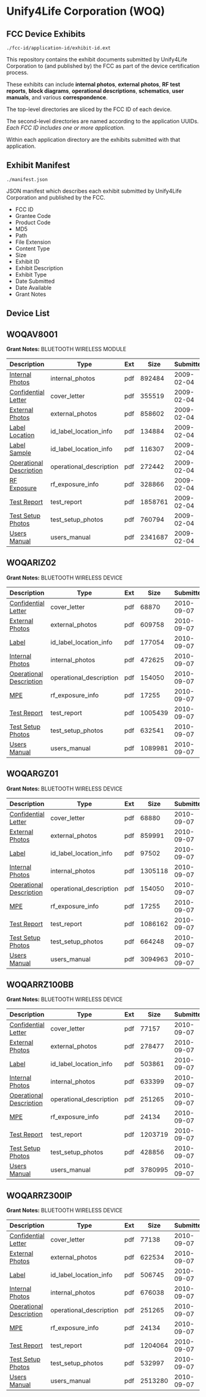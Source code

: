 # Unify4Life Corporation (WOQ)
## FCC Device Exhibits

```
./fcc-id/application-id/exhibit-id.ext
```

This repository contains the exhibit documents submitted by Unify4Life Corporation to (and published by) the FCC as part of the device certification process.

These exhibits can include **internal photos**, **external photos**, **RF test reports**, **block diagrams**, **operational descriptions**, **schematics**, **user manuals**, and various **correspondence**.

The top-level directories are sliced by the FCC ID of each device.

The second-level directories are named according to the application UUIDs. *Each FCC ID includes one or more application.*

Within each application directory are the exhibits submitted with that application. 

## Exhibit Manifest

```
./manifest.json
```

JSON manifest which describes each exhibit submitted by Unify4Life Corporation and published by the FCC.

- FCC ID
- Grantee Code
- Product Code
- MD5
- Path
- File Extension
- Content Type
- Size
- Exhibit ID
- Exhibit Description
- Exhibit Type
- Date Submitted
- Date Available
- Grant Notes

## Device List
## WOQAV8001
**Grant Notes:** BLUETOOTH WIRELESS MODULE

| Description | Type | Ext | Size | Submitted | Available |
| ----------- | ---- | --- | ---- | --------- | --------- |
| [Internal Photos](WOQAV8001/7e34b499331e5ae442587eeff20a4749/1064985.pdf) | internal_photos | pdf | 892484 | 2009-02-04 | 2009-02-06 |
| [Confidential Letter](WOQAV8001/7e34b499331e5ae442587eeff20a4749/1064984.pdf) | cover_letter | pdf | 355519 | 2009-02-04 | 2009-02-06 |
| [External Photos](WOQAV8001/7e34b499331e5ae442587eeff20a4749/1064983.pdf) | external_photos | pdf | 858602 | 2009-02-04 | 2009-02-06 |
| [Label Location](WOQAV8001/7e34b499331e5ae442587eeff20a4749/1064986.pdf) | id_label_location_info | pdf | 134884 | 2009-02-04 | 2009-02-06 |
| [Label Sample](WOQAV8001/7e34b499331e5ae442587eeff20a4749/1064987.pdf) | id_label_location_info | pdf | 116307 | 2009-02-04 | 2009-02-06 |
| [Operational Description](WOQAV8001/7e34b499331e5ae442587eeff20a4749/1064988.pdf) | operational_description | pdf | 272442 | 2009-02-04 | 2009-02-06 |
| [RF Exposure](WOQAV8001/7e34b499331e5ae442587eeff20a4749/1064989.pdf) | rf_exposure_info | pdf | 328866 | 2009-02-04 | 2009-02-06 |
| [Test Report](WOQAV8001/7e34b499331e5ae442587eeff20a4749/1064990.pdf) | test_report | pdf | 1858761 | 2009-02-04 | 2009-02-06 |
| [Test Setup Photos](WOQAV8001/7e34b499331e5ae442587eeff20a4749/1064991.pdf) | test_setup_photos | pdf | 760794 | 2009-02-04 | 2009-02-06 |
| [Users Manual](WOQAV8001/7e34b499331e5ae442587eeff20a4749/1064992.pdf) | users_manual | pdf | 2341687 | 2009-02-04 | 2009-02-06 |
## WOQARIZ02
**Grant Notes:** BLUETOOTH WIRELESS DEVICE

| Description | Type | Ext | Size | Submitted | Available |
| ----------- | ---- | --- | ---- | --------- | --------- |
| [Confidential Letter](WOQARIZ02/cff99aee3175c26644afc111ab2c777c/1339320.pdf) | cover_letter | pdf | 68870 | 2010-09-07 | 2010-09-08 |
| [External Photos](WOQARIZ02/cff99aee3175c26644afc111ab2c777c/1339319.pdf) | external_photos | pdf | 609758 | 2010-09-07 | 2010-09-08 |
| [Label](WOQARIZ02/cff99aee3175c26644afc111ab2c777c/1339322.pdf) | id_label_location_info | pdf | 177054 | 2010-09-07 | 2010-09-08 |
| [Internal Photos](WOQARIZ02/cff99aee3175c26644afc111ab2c777c/1339321.pdf) | internal_photos | pdf | 472625 | 2010-09-07 | 2010-09-08 |
| [Operational Description](WOQARIZ02/cff99aee3175c26644afc111ab2c777c/1339238.pdf) | operational_description | pdf | 154050 | 2010-09-07 | 2010-09-08 |
| [MPE](WOQARIZ02/cff99aee3175c26644afc111ab2c777c/1339237.pdf) | rf_exposure_info | pdf | 17255 | 2010-09-07 | 2010-09-08 |
| [Test Report](WOQARIZ02/cff99aee3175c26644afc111ab2c777c/1339325.pdf) | test_report | pdf | 1005439 | 2010-09-07 | 2010-09-08 |
| [Test Setup Photos](WOQARIZ02/cff99aee3175c26644afc111ab2c777c/1339324.pdf) | test_setup_photos | pdf | 632541 | 2010-09-07 | 2010-09-08 |
| [Users Manual](WOQARIZ02/cff99aee3175c26644afc111ab2c777c/1339326.pdf) | users_manual | pdf | 1089981 | 2010-09-07 | 2010-09-08 |
## WOQARGZ01
**Grant Notes:** BLUETOOTH WIRELESS DEVICE

| Description | Type | Ext | Size | Submitted | Available |
| ----------- | ---- | --- | ---- | --------- | --------- |
| [Confidential Letter](WOQARGZ01/4bacca006f09945ee3ed67ba57e8fc88/1339234.pdf) | cover_letter | pdf | 68880 | 2010-09-07 | 2010-09-08 |
| [External Photos](WOQARGZ01/4bacca006f09945ee3ed67ba57e8fc88/1339233.pdf) | external_photos | pdf | 859991 | 2010-09-07 | 2010-09-08 |
| [Label](WOQARGZ01/4bacca006f09945ee3ed67ba57e8fc88/1339236.pdf) | id_label_location_info | pdf | 97502 | 2010-09-07 | 2010-09-08 |
| [Internal Photos](WOQARGZ01/4bacca006f09945ee3ed67ba57e8fc88/1339235.pdf) | internal_photos | pdf | 1305118 | 2010-09-07 | 2010-09-08 |
| [Operational Description](WOQARGZ01/4bacca006f09945ee3ed67ba57e8fc88/1339238.pdf) | operational_description | pdf | 154050 | 2010-09-07 | 2010-09-08 |
| [MPE](WOQARGZ01/4bacca006f09945ee3ed67ba57e8fc88/1339237.pdf) | rf_exposure_info | pdf | 17255 | 2010-09-07 | 2010-09-08 |
| [Test Report](WOQARGZ01/4bacca006f09945ee3ed67ba57e8fc88/1339231.pdf) | test_report | pdf | 1086162 | 2010-09-07 | 2010-09-08 |
| [Test Setup Photos](WOQARGZ01/4bacca006f09945ee3ed67ba57e8fc88/1339239.pdf) | test_setup_photos | pdf | 664248 | 2010-09-07 | 2010-09-08 |
| [Users Manual](WOQARGZ01/4bacca006f09945ee3ed67ba57e8fc88/1339232.pdf) | users_manual | pdf | 3094963 | 2010-09-07 | 2010-09-08 |
## WOQARRZ100BB
**Grant Notes:** BLUETOOTH WIRELESS DEVICE

| Description | Type | Ext | Size | Submitted | Available |
| ----------- | ---- | --- | ---- | --------- | --------- |
| [Confidential Letter](WOQARRZ100BB/912758f91bddd5aebf9c4e5ec0595b28/1339284.pdf) | cover_letter | pdf | 77157 | 2010-09-07 | 2010-09-08 |
| [External Photos](WOQARRZ100BB/912758f91bddd5aebf9c4e5ec0595b28/1339283.pdf) | external_photos | pdf | 278477 | 2010-09-07 | 2010-09-08 |
| [Label](WOQARRZ100BB/912758f91bddd5aebf9c4e5ec0595b28/1339285.pdf) | id_label_location_info | pdf | 503861 | 2010-09-07 | 2010-09-08 |
| [Internal Photos](WOQARRZ100BB/912758f91bddd5aebf9c4e5ec0595b28/1339282.pdf) | internal_photos | pdf | 633399 | 2010-09-07 | 2010-09-08 |
| [Operational Description](WOQARRZ100BB/912758f91bddd5aebf9c4e5ec0595b28/1339275.pdf) | operational_description | pdf | 251265 | 2010-09-07 | 2010-09-08 |
| [MPE](WOQARRZ100BB/912758f91bddd5aebf9c4e5ec0595b28/1339286.pdf) | rf_exposure_info | pdf | 24134 | 2010-09-07 | 2010-09-08 |
| [Test Report](WOQARRZ100BB/912758f91bddd5aebf9c4e5ec0595b28/1339289.pdf) | test_report | pdf | 1203719 | 2010-09-07 | 2010-09-08 |
| [Test Setup Photos](WOQARRZ100BB/912758f91bddd5aebf9c4e5ec0595b28/1339288.pdf) | test_setup_photos | pdf | 428856 | 2010-09-07 | 2010-09-08 |
| [Users Manual](WOQARRZ100BB/912758f91bddd5aebf9c4e5ec0595b28/1339290.pdf) | users_manual | pdf | 3780995 | 2010-09-07 | 2010-09-08 |
## WOQARRZ300IP
**Grant Notes:** BLUETOOTH WIRELESS DEVICE

| Description | Type | Ext | Size | Submitted | Available |
| ----------- | ---- | --- | ---- | --------- | --------- |
| [Confidential Letter](WOQARRZ300IP/14b9d9f94f9e18be70cfe56965f0ac2c/1339272.pdf) | cover_letter | pdf | 77138 | 2010-09-07 | 2010-09-08 |
| [External Photos](WOQARRZ300IP/14b9d9f94f9e18be70cfe56965f0ac2c/1339271.pdf) | external_photos | pdf | 622534 | 2010-09-07 | 2010-09-08 |
| [Label](WOQARRZ300IP/14b9d9f94f9e18be70cfe56965f0ac2c/1339273.pdf) | id_label_location_info | pdf | 506745 | 2010-09-07 | 2010-09-08 |
| [Internal Photos](WOQARRZ300IP/14b9d9f94f9e18be70cfe56965f0ac2c/1339270.pdf) | internal_photos | pdf | 676038 | 2010-09-07 | 2010-09-08 |
| [Operational Description](WOQARRZ300IP/14b9d9f94f9e18be70cfe56965f0ac2c/1339275.pdf) | operational_description | pdf | 251265 | 2010-09-07 | 2010-09-08 |
| [MPE](WOQARRZ300IP/14b9d9f94f9e18be70cfe56965f0ac2c/1339274.pdf) | rf_exposure_info | pdf | 24134 | 2010-09-07 | 2010-09-08 |
| [Test Report](WOQARRZ300IP/14b9d9f94f9e18be70cfe56965f0ac2c/1339277.pdf) | test_report | pdf | 1204064 | 2010-09-07 | 2010-09-08 |
| [Test Setup Photos](WOQARRZ300IP/14b9d9f94f9e18be70cfe56965f0ac2c/1339276.pdf) | test_setup_photos | pdf | 532997 | 2010-09-07 | 2010-09-08 |
| [Users Manual](WOQARRZ300IP/14b9d9f94f9e18be70cfe56965f0ac2c/1339278.pdf) | users_manual | pdf | 2513280 | 2010-09-07 | 2010-09-08 |
